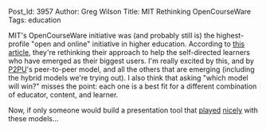 Post_Id: 3957
Author: Greg Wilson
Title: MIT Rethinking OpenCourseWare
Tags: education

<p>MIT's OpenCourseWare initiative was (and probably still is) the highest-profile "open and online" initiative in higher education.  According to <a href="http://web.mit.edu/newsoffice/2010/mitocw-independent-learners.html">this article</a>, they're rethinking their approach to help the self-directed learners who have emerged as their biggest users. I'm really excited by this, and by <a href="http://p2pu.org/">P2PU</a>'s peer-to-peer model, and all the others that are emerging (including the hybrid models we're trying out). I also think that asking "which model will win?" misses the point: each one is a best fit for a different combination of educator, content, and learner.</p>
<p>Now, if only someone would build a presentation tool that <a href="{{root_path}}/blog/2010/11/ratios-and-rework.html">played</a> <a href="http://third-bit.com/blog/archives/4111.html">nicely</a> with these models...</p>
